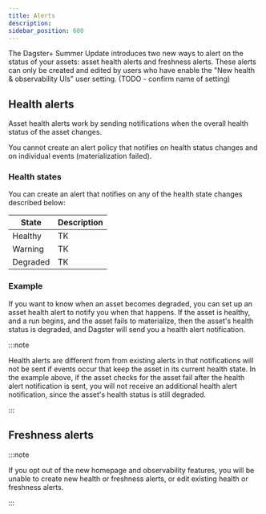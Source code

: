 ```yaml
---
title: Alerts
description: 
sidebar_position: 600
---
```


The Dagster+ Summer Update introduces two new ways to alert on the status of your assets: asset health alerts and freshness alerts. These alerts can only be created and edited by users who have enable the "New health & observability UIs" user setting. (TODO - confirm name of setting)

## Health alerts

Asset health alerts work by sending notifications when the overall health status of the asset changes.

You cannot create an alert policy that notifies on health status changes and on individual events (materialization failed).

### Health states

You can create an alert that notifies on any of the health state changes described below:

| State | Description |
|-------|-------------|
| Healthy | TK |
| Warning | TK |
| Degraded | TK |

### Example

If you want to know when an asset becomes degraded, you can set up an asset health alert to notify you when that happens. If the asset is healthy, and a run begins, and the asset fails to materialize, then the asset's health status is degraded, and Dagster will send you a health alert notification.

:::note

Health alerts are different from from existing alerts in that notifications will not be sent if events occur that keep the asset in its current health state. In the example above, if the asset checks for the asset fail after the health alert notification is sent, you will not receive an additional health alert notification, since the asset's health status is still degraded.

:::

## Freshness alerts




:::note

If you opt out of the new homepage and observability features, you will be unable to create new health or freshness alerts, or edit existing health or freshness alerts.

:::

